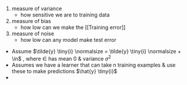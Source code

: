 1. measure of variance
	- how sensitive we are to training data
2. measure of bias
	- how low can we make the [[Training error]]
3. measure of noise
	- how low can any model make test error

- Assume $\tilde{y} \tiny{i} \normalsize = \tilde{y} \tiny{i} \normalsize + \in$ , where $\in$ has mean 0 & variance $\sigma ^2$
- Assumes we have a learner that can take n training examples & use these to make predictions $\hat{y} \tiny{i}$
- 